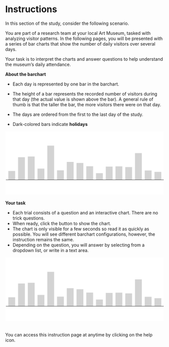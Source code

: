 # Instructions 

In this section of the study, consider the following scenario. 

<div class="hover-box">
You are part of a research team at your local Art Museum, tasked with analyzing visitor patterns.
In the following pages, you will be presented with a series of bar charts that show the number of daily visitors over several days.

Your task is to interpret the charts and answer questions to help understand the museum’s daily attendance. 
</div>


<!-- -------------------------------------------- -->
<div class="highlight-box">
<b> About the barchart </b>
</div>

- Each day is represented by one bar in the barchart.

- The height of a bar represents the recorded number of visitors during that day (the actual value is shown above the bar). A general rule of thumb is that the taller the bar, the more visitors there were on that day.

- The days are ordered from the first to the last day of the study.

- Dark-colored bars indicate **holidays**

![Image of a barchart used in this stud](en/intro-bar-bar.svg)

<!-- -------------------------------------------- -->
<div class="highlight-box">
<b> Your task </b>
</div>

- Each trial consists of a question and an interactive chart. There are no trick questions.
- When ready, click the button to show the chart.
- The chart is only visible for a few seconds so read it as quickly as possible. You will see different barchart configurations, however, the instruction remains the same.
- Depending on the question, you will answer by selecting from a dropdown list, or write in a text area.

![Image of a barchart used in this stud](en/intro-bar-task.svg)

<br /> 
You can access this instruction page at anytime by clicking on the help icon.